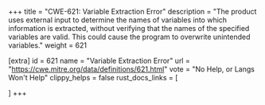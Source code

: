 +++
title = "CWE-621: Variable Extraction Error"
description	= "The product uses external input to determine the names of variables into which information is extracted, without verifying that the names of the specified variables are valid. This could cause the program to overwrite unintended variables."
weight = 621

[extra]
id = 621
name = "Variable Extraction Error"
url = "https://cwe.mitre.org/data/definitions/621.html"
vote = "No Help, or Langs Won't Help"
clippy_helps = false
rust_docs_links = [
	
]
+++

